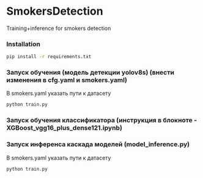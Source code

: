 # SmokersDetection
Training+inference for smokers detection
### Installation
  ```sh
  pip install -r requirements.txt
  ```
### Запуск обучения (модель детекции yolov8s) (внести изменения в cfg.yaml и smokers.yaml)
В smokers.yaml указать пути к датасету
  ```sh
  python train.py
  ```
### Запуск обучения классификатора (инструкция в блокноте - XGBoost_vgg16_plus_dense121.ipynb)

### Запуск инференса каскада моделей (model_inference.py)
В smokers.yaml указать пути к датасету
  ```sh
  python train.py
  ```
